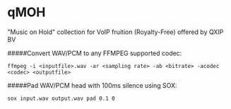 # qMOH
"Music on Hold" collection for VoIP fruition (Royalty-Free) offered by QXIP BV



#####Convert WAV/PCM to any FFMPEG supported codec:
```
ffmpeg -i <inputfile>.wav -ar <sampling rate> -ab <bitrate> -acodec <codec> <outputfile>
```

#####Pad WAV/PCM head with 100ms silence using SOX:
```
sox input.wav output.wav pad 0.1 0
```
